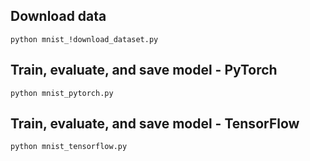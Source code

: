 ## Download data

```
python mnist_!download_dataset.py
```

## Train, evaluate, and save model - PyTorch

```
python mnist_pytorch.py
```

## Train, evaluate, and save model - TensorFlow

```
python mnist_tensorflow.py
```
